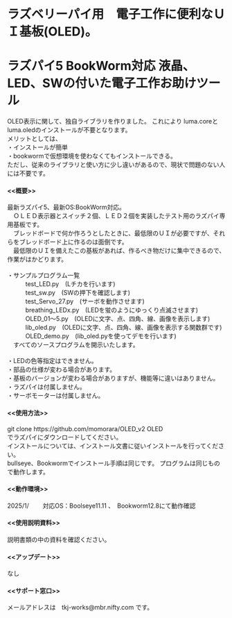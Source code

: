# ラズベリーパイ用　電子工作に便利なＵＩ基板(OLED)。
# ラズパイ5 BookWorm対応 液晶、LED、SWの付いた電子工作お助けツール

OLED表示に関して、独自ライブラリを作りました。
これにより
luma.coreとluma.oledのインストールが不要となります。<br>
メリットとしては、<br>
・インストールが簡単<br>
・bookwormで仮想環境を使わなくてもインストールできる。<br>
ただし、従来のライブラリと使い方に少し違いがあるので、現状で問題のない人には不要です。<br>


<h4><<概要>></h4>
  最新ラズパイ5、最新OS:BookWorm対応。<br>
　ＯＬＥＤ表示器とスイッチ２個、ＬＥＤ２個を実装したテスト用のラズパイ専用基板です。<br>
　ブレッドボードで何か作ろうとしたときに、最低限のＵＩが必要ですが、それらをブレッドボード上に作るのは面倒です。<br>
　最低限のＵＩを備えたこの基板があれば、作るべき物だけに集中できるので、作業がはかどります。<br>
<br>
 ・サンプルプログラム一覧<br>
　　　test_LED.py　(Lチカを行います)<br>
　　　test_sw.py　(SWの押下を確認します)<br>
　　　test_Servo_27.py　(サーボを動作させます)<br>
　　　breathing_LEDx.py　(LEDを蛍のようにゆっくり点滅させます)<br>
　　　OLED_01〜5.py　(OLEDに文字、点、四角、線、画像を表示します)<br>
　　　lib_oled.py　(OLEDに文字、点、四角、線、画像を表示する関数群です)<br>
　　　OLED_demo.py　(lib_oled.pyを使ってデモを行います)<br>
　すべてのソースプログラムを開示いたします。<br>
<br>
・LEDの色等指定はできません。<br>
・部品の仕様が変わる場合があります。 <br>
・基板のバージョンが変わる場合がありますが、機能等に違いはありません。<br>
・ラズパイは付属しません。<br>
・サーボモーターは付属しません。<br>

<h4><<使用方法>></h4>
git clone https://github.com/momorara/OLED_v2 OLED<br>
でラズパイにダウンロードしてください。<br>
インストールについては、インストール文書に従いインストールを行ってください。<br>
bullseye、Bookwormでインストール手順は同じです。
プログラムは同じもので動作します。

<h4><<動作環境>></h4>
2025/1/　　 対応OS：Boolseye11.11 、　Bookworm12.8にて動作確認<br>
   
<h4><<使用説明資料>></h4>
説明書類の中の資料を確認ください。

<h4><<アップデート>></h4>
なし

<h4><<サポート窓口>></h4>
  メールアドレスは　tkj-works@mbr.nifty.com です。<br>
